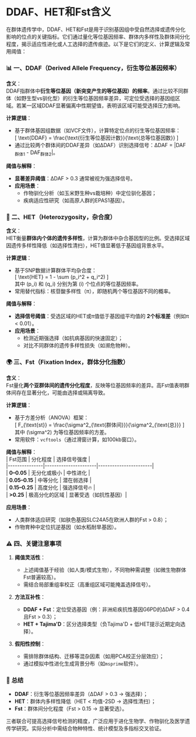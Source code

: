 # DDAF、HET和Fst含义

在群体遗传学中，DDAF、HET和Fst是用于识别基因组中受自然选择或遗传分化影响的位点的关键指标。它们通过量化等位基因频率、群体内多样性及群体间分化程度，揭示适应性进化或人工选择的遗传痕迹。以下是它们的定义、计算逻辑及常用阈值：



### 📊 一、**DDAF（Derived Allele Frequency，衍生等位基因频率）**  
**含义**：  
DDAF指群体中**衍生等位基因（新突变产生的等位基因）的频率**。通过比较不同群体（如野生型vs驯化型）的衍生等位基因频率差异，可定位受选择的基因组区域。若某一区域DDAF显著偏离中性期望值，表明该区域可能受选择压力影响。  

**计算逻辑**：  
- 基于群体基因组数据（如VCF文件），计算特定位点的衍生等位基因频率：  
  \[
  \text{DDAF} = \frac{\text{衍生等位基因计数}}{\text{总等位基因数}}
  \]  
- 通过比较两个群体间的DDAF差异（如ΔDAF）识别选择信号：ΔDAF = |DAF<sub>群体1</sub> - DAF<sub>群体2</sub>|。  

**阈值与解释**：  
- **显著差异阈值**：ΔDAF > 0.3 通常被视为强选择信号。  
- **应用场景**：  
  - 作物驯化分析（如玉米野生种vs栽培种）中定位驯化基因；  
  - 疾病适应性研究（如高原人群的EPAS1基因）。  



### 🧬 二、**HET（Heterozygosity，杂合度）**  
**含义**：  
HET衡量**群体内个体的遗传多样性**，计算为群体中杂合基因型的比例。受选择区域因遗传多样性降低（如选择性清扫），HET值显著低于基因组背景水平。  

**计算逻辑**：  
- 基于SNP数据计算群体平均杂合度：  
  \[
  \text{HET} = 1 - \sum (p_i^2 + q_i^2)
  \]  
  其中 \(p_i\) 和 \(q_i\) 分别为第 \(i\) 个位点的等位基因频率。  
- 常用替代指标：核苷酸多样性（π），即随机两个等位基因不同的概率。  

**阈值与解释**：  
- **选择信号阈值**：受选区域的HET或π值低于基因组平均值的 **2个标准差**（例如π < 0.01）。  
- **应用场景**：  
  - 检测近期强选择（如抗病基因的快速固定）；  
  - 对比不同群体的遗传多样性损失（如濒危物种）。  



### 🌍 三、**Fst（Fixation Index，群体分化指数）**  
**含义**：  
Fst量化**两个亚群体间的遗传分化程度**，反映等位基因频率的差异。高Fst值表明群体间存在显著分化，可能由选择或隔离导致。  

**计算逻辑**：  
- 基于方差分析（ANOVA）框架：  
  \[
  F_{\text{st}} = \frac{\sigma^2_{\text{群体间}}}{\sigma^2_{\text{总}}}
  \]  
  其中 \(\sigma^2\) 为等位基因频率的方差。  
- 常用软件：`vcftools`（通过滑窗计算，如100kb窗口）。  

**阈值与解释**：  
| Fst范围       | 分化程度             | 选择信号强度          |  
|---------------|----------------------|-----------------------|  
| **0–0.05**    | 无分化或极小         | 中性进化              |  
| **0.05–0.15** | 中等分化             | 潜在弱选择            |  
| **0.15–0.25** | 高度分化             | 强选择信号🔥          |  
| **>0.25**     | 极高分化的区域       | 显著受选（如抗性基因）|  

**应用场景**：  
- 人类群体适应研究（如肤色基因SLC24A5在欧洲人群的Fst > 0.8）；  
- 作物育种中定位抗逆基因（如水稻耐旱基因）。  



### ⚠️ 四、**关键注意事项**  
1. **阈值灵活性**：  
   - 上述阈值基于经验（如人类/模式生物），不同物种需调整（如微生物群体Fst普遍较高）。  
   - 需结合局部重组率校正（高重组区域可能掩盖选择信号）。  

2. **方法互补性**：  
   - **DDAF + Fst**：定位受选基因（例：非洲疟疾抗性基因G6PD的ΔDAF > 0.4且Fst > 0.3）；  
   - **HET + Tajima'D**：区分选择类型（负Tajima'D + 低HET提示近期定向选择）。  

3. **假阳性控制**：  
   - 需排除群体结构、迁移等混杂因素（如用PCA校正分层效应）；  
   - 通过模拟中性进化生成背景分布（如`msprime`软件）。  



### 💎 **总结**  
- **DDAF**：衍生等位基因频率差异（ΔDAF > 0.3 → 强选择）；  
- **HET**：群体内多样性降低（HET < 均值-2SD → 选择性清扫）；  
- **Fst**：群体间分化程度（Fst > 0.15 → 显著受选）。  

三者联合可提高选择信号检测的精度，广泛应用于进化生物学、作物驯化及医学遗传学研究。实际分析中需结合物种特性、统计模型及多指标交叉验证。


